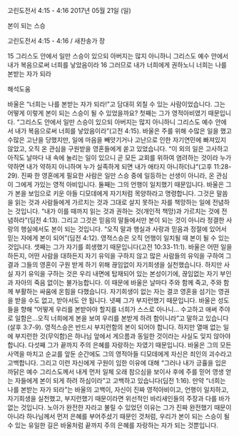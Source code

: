 고린도전서 4:15 - 4:16 
2017년 05월 21일 (일)

본이 되는 스승



고린도전서 4:15 - 4:16 / 새찬송가  장


15 그리스도 안에서 일만 스승이 있으되 아버지는 많지 아니하니 그리스도 예수 안에서 내가 복음으로써 너희를 낳았음이라 16 그러므로 내가 너희에게 권하노니 너희는 나를 본받는 자가 되라

해석도움





바울은 “너희는 나를 본받는 자가 되라!”고 담대히 외칠 수 있는 사람이었습니다. 그는 어떻게 이렇게 본이 되는 스승이 될 수 있었을까요? 첫째는 그가 영적아비였기 때문입니다. “그리스도 안에서 일만 스승이 있으되 아버지는 많지 아니하니 그리스도 예수 안에서 내가 복음으로써 너희를 낳았음이라”(고전 4:15). 바울은 주를 위해 수많은 일을 했고 수많은 고난을 당했지만, 일에 마음을 빼앗기거나 고난으로 인한 자기연민에 빠져있지 않았고, 오직 온 관심을 구원받을 영혼들에게 쏟고 있었습니다. “이 외의 일은 고사하고 아직도 날마다 내 속에 눌리는 일이 있으니 곧 모든 교회를 위하여 염려하는 것이라 누가 약하면 내가 약하지 아니하며 누가 실족하게 되면 내가 애타지 아니하더냐“(고후 11:28-29). 진짜 한 영혼에게 필요한 사람은 일만 스승 중에 일등하는 선생이 아니라, 온 관심이 그에게 가있는 영적 아비입니다. 둘째는 그의 언행이 일치했기 때문입니다. 바울은 그가 본을 보임으로 키운 아들 디모데에게 자기처럼 목양하라고 명령합니다. 그것은 말씀을 읽는 것과 사람들에게 가르치는 것과 그대로 살지 못하는 자를 책망하는 일에 전념하는 것입니다. “내가 이를 때까지 읽는 것과 권하는 것(개인적 책망)과 가르치는 것에 전념하라”(딤전 4:13). 그리고 그것은 믿음의 말들에서만 본이 되는 것이 아니라 정결한 사랑의 행실에서도 본이 되는 것입니다. “오직 말과 행실과 사랑과 믿음과 정절에 있어서 믿는 자에게 본이 되어”(딤전 4:12). 영적스승은 오직 언행이 일치될 때 본이 될 수 있는 것입니다. 셋째는 그가 자기를 희생했기 때문입니다(고전 10:33-11:1). 바울은 어떤 일을 하든지, 어떤 사람을 대하든지 자기 유익을 구하지 않고 많은 사람들의 유익을 구하여 그 결과 그들의 영혼이 구원 받게 하기 위해 끊임없이 자기희생을 실천했습니다. 하지만 사실 자기 유익을 구하는 것은 우리 내면에 탑재되어 있는 본성이기에, 끊임없는 자기 부인과 자아의 죽음 없이는 불가능합니다. 이 때문에 바울은 날마다 주와 함께 죽고, 주와 함께 부활하는 싸움에 온힘을 다했습니다. 자기희생이 없는 자는 결코 영혼을 섬기는 영권을 받을 수도 없고, 받아서도 안 됩니다. 넷째 그가 부지런했기 때문입니다. 바울은 성도들을 향해 “어떻게 우리를 본받아야 할지를 너희가 스스로 아나니... 수고하고 애써 주야로 일함은...오직 너희에게 본을 보여 우리를 본받게 하려 함이니라”고 말하고 있습니다(살후 3:7-9). 영적스승은 반드시 부지런함의 본이 되어야 합니다. 하지만 열매 없는 일에 부지런한 것(무익함)은 하나님 앞에서 게으름과 동일한 것이라는 사실도 잊지 않아야 합니다. 다섯째 그가 끝까지 주의 은혜를 자랑하는 자였기 때문입니다. 바울은 그의 모든 사역을 마치고 순교를 앞둔 순간에도 그의 영적아들 디모데에게 자신은 죄인의 괴수라고 고백합니다. 그리고 이런 자신에게 구원이 임한 이유에 대해 “그러나 내가 긍휼을 입은 까닭은 예수 그리스도께서 내게 먼저 일체 오래 참으심을 보이사 후에 주를 믿어 영생 얻는 자들에게 본이 되게 하려 하심이라”고 고백하고 있습니다(딤전 1:16). 만약 “너희는 나를 본받는 자가 되라”는 바울의 고백이, 자신이 진짜 영적아비이고, 언행이 일치하고, 자기희생을 실천했고, 부지런했기 때문이라면 위선적인 바리새인들의 주장과 다를 바가 없는 것입니다. 노아가 완전한 자라고 불릴 수 있었던 이유는 그가 진짜 완전했기 때문이 아니라 하나님께서 먼저 은혜를 부어주셨기 때문인 것처럼, 우리가 본이 되는 스승이 될 수 있는 유일한 길은 바울처럼 끝까지 주의 은혜를 자랑하는 자가 되는 것뿐입니다.